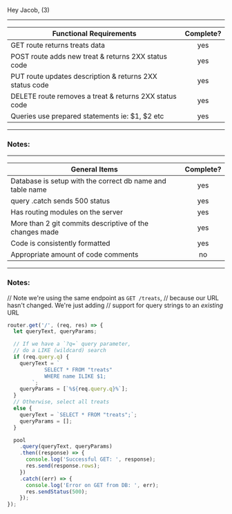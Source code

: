 Hey Jacob, (3)

---

| Functional Requirements                                 | Complete? |
| ------------------------------------------------------- | :-------: |
| GET route returns treats data                           |    yes    |
| POST route adds new treat & returns 2XX status code     |    yes    |
| PUT route updates description & returns 2XX status code |    yes    |
| DELETE route removes a treat & returns 2XX status code  |    yes    |
| Queries use prepared statements ie: $1, $2 etc          |    yes    |

---

### Notes:

---

| General Items                                             | Complete? |
| --------------------------------------------------------- | :-------: |
| Database is setup with the correct db name and table name |    yes    |
| query .catch sends 500 status                             |    yes    |
| Has routing modules on the server                         |    yes    |
| More than 2 git commits descriptive of the changes made   |    yes    |
| Code is consistently formatted                            |    yes    |
| Appropriate amount of code comments                       |    no     |

---

### Notes:

// Note we're using the same endpoint as `GET /treats`,
// because our URL hasn't changed. We're just adding
// support for query strings to an _existing_ URL

```js
router.get('/', (req, res) => {
  let queryText, queryParams;

  // If we have a `?q=` query parameter,
  // do a LIKE (wildcard) search
  if (req.query.q) {
    queryText = `
            SELECT * FROM "treats"
            WHERE name ILIKE $1;
        `;
    queryParams = [`%${req.query.q}%`];
  }
  // Otherwise, select all treats
  else {
    queryText = `SELECT * FROM "treats";`;
    queryParams = [];
  }

  pool
    .query(queryText, queryParams)
    .then((response) => {
      console.log('Successful GET: ', response);
      res.send(response.rows);
    })
    .catch((err) => {
      console.log('Error on GET from DB: ', err);
      res.sendStatus(500);
    });
});
```
